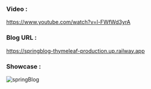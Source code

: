 ### Video : 
https://www.youtube.com/watch?v=l-FWfWd3yrA

### Blog URL : 
https://springblog-thymeleaf-production.up.railway.app

### Showcase : 
![springBlog](https://github.com/user-attachments/assets/6480fe3a-1811-4959-b048-014d1e2ff46e)

